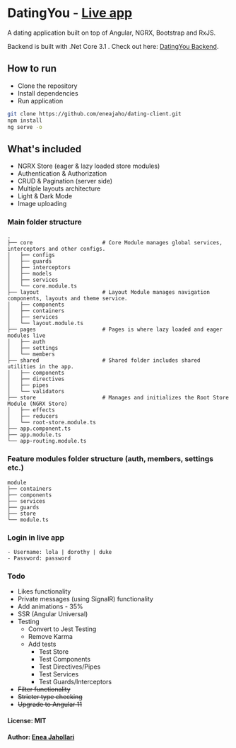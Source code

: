 # DatingYou - [Live app](https://dating-you.netlify.app/)
A dating application built on top of Angular, NGRX, Bootstrap and RxJS.

Backend is built with .Net Core 3.1 . Check out here: [DatingYou Backend](https://github.com/eneajaho/dating-api).

## How to run
- Clone the repository
- Install dependencies
- Run application

```bash
git clone https://github.com/eneajaho/dating-client.git
npm install
ng serve -o
```


## What's included
- NGRX Store (eager & lazy loaded store modules)
- Authentication & Authorization
- CRUD & Pagination (server side)
- Multiple layouts architecture 
- Light & Dark Mode
- Image uploading


### Main folder structure
    .
    ├── core                      # Core Module manages global services, interceptors and other configs.
    │   ├── configs
    │   ├── guards
    │   ├── interceptors
    │   ├── models
    │   ├── services
    │   └── core.module.ts
    ├── layout                    # Layout Module manages navigation components, layouts and theme service.
    │   ├── components
    │   ├── containers
    │   ├── services
    │   └── layout.module.ts
    ├── pages                     # Pages is where lazy loaded and eager modules live
    │   ├── auth
    │   ├── settings
    │   └── members
    ├── shared                    # Shared folder includes shared utilities in the app. 
    │   ├── components
    │   ├── directives
    │   ├── pipes
    │   └── validators
    ├── store                     # Manages and initializes the Root Store Module (NGRX Store)
    │   ├── effects
    │   ├── reducers
    │   └── root-store.module.ts
    ├── app.component.ts
    ├── app.module.ts  
    └── app-routing.module.ts
    
### Feature modules folder structure (auth, members, settings etc.)
     
    module                    
    ├── containers
    ├── components
    ├── services
    ├── guards
    ├── store
    └── module.ts

### Login in live app
```
- Username: lola | dorothy | duke
- Password: password
```


### Todo
- Likes functionality
- Private messages (using SignalR) functionality
- Add animations - 35%
- SSR (Angular Universal)
- Testing 
  - Convert to Jest Testing
  - Remove Karma
  - Add tests
    - Test Store
    - Test Components
    - Test Directives/Pipes
    - Test Services
    - Test Guards/Interceptors
- ~~Filter functionality~~
- ~~Stricter type checking~~
- ~~Upgrade to Angular 11~~

#### License: MIT

#### Author: [Enea Jahollari](https://github.com/eneajaho)
